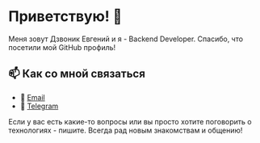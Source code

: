 # Приветствую! 👋
Меня зовут Дзвоник Евгений и я - Backend Developer. Спасибо, что посетили мой GitHub профиль!

## 📫 Как со мной связаться

- 📧 [Email](mailto:ev.dzvonik@gmail.com)
- 💬 [Telegram](https://t.me/edzvonik)

Если у вас есть какие-то вопросы или вы просто хотите поговорить о технологиях - пишите. Всегда рад новым знакомствам и общению!
